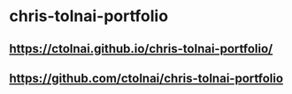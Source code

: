# chris-tolnai-portfolio

## https://ctolnai.github.io/chris-tolnai-portfolio/
## https://github.com/ctolnai/chris-tolnai-portfolio

